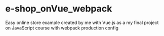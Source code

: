 # e-shop_onVue_webpack
Easy online store example created by me with Vue.js as a my final project on JavaScript course with webpack production config
